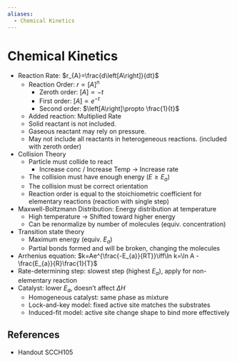 ```yaml
---
aliases:
  - Chemical Kinetics
---
```


# Chemical Kinetics

- Reaction Rate: $r_{A}=\frac{d\left[A\right]}{dt}$
	- Reaction Order: $r\propto \left[A\right]^{n}$
		- Zeroth order: $\left[A\right]\propto -t$
		- First order: $\left[A\right]\propto e^{-t}$
		- Second order: $\left[A\right]\propto \frac{1}{t}$
	- Added reaction: Multiplied Rate
	- Solid reactant is not included.
	- Gaseous reactant may rely on pressure.
	- May not include all reactants in heterogeneous reactions. (included with zeroth order)
- Collision Theory
	- Particle must collide to react
		- Increase conc / Increase Temp → Increase rate
	- The collision must have enough energy ($E\ge E_{a}$)
	- The collision must be correct orientation
	- Reaction order is equal to the stoichiometric coefficient for elementary reactions (reaction with single step)
- Maxwell-Boltzmann Distribution: Energy distribution at temperature
	- High temperature → Shifted toward higher energy
	- Can be renormalize by number of molecules (equiv. concentration)
- Transition state theory
	- Maximum energy (equiv. $E_{a}$)
	- Partial bonds formed and will be broken, changing the molecules
- Arrhenius equation: $k=Ae^{\frac{-E_{a}}{RT}}\iff\ln k=\ln A - \frac{E_{a}}{R}\frac{1}{T}$
- Rate-determining step: slowest step (highest $E_{a}$), apply for non-elementary reaction
- Catalyst: lower $E_{a}$, doesn’t affect $\Delta H$
	- Homogeneous catalyst: same phase as mixture
	- Lock-and-key model: fixed active site matches the substrates
	- Induced-fit model: active site change shape to bind more effectively

## References

- Handout SCCH105
